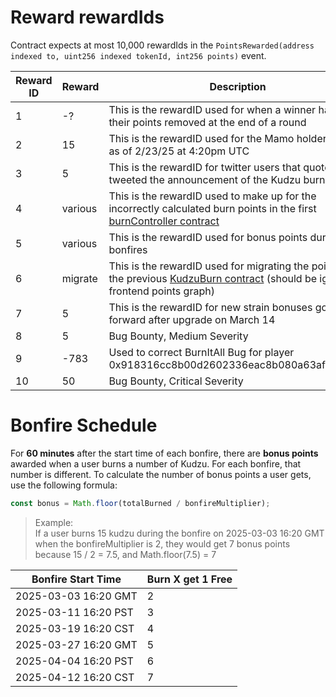 # Reward rewardIds

<!-- Table with the rewardIds and the corresponding rewards and description -->

Contract expects at most 10,000 rewardIds in the `PointsRewarded(address indexed to, uint256 indexed tokenId, int256 points)` event.

| Reward ID | Reward  | Description                                                                                                                                                                                                           |
| --------- | ------- | --------------------------------------------------------------------------------------------------------------------------------------------------------------------------------------------------------------------- |
| 1         | -?      | This is the rewardID used for when a winner has all of their points removed at the end of a round                                                                                                                     |
| 2         | 15      | This is the rewardID used for the Mamo holder bonus as of 2/23/25 at 4:20pm UTC                                                                                                                                       |
| 3         | 5       | This is the rewardID for twitter users that quote tweeted the announcement of the Kudzu burn                                                                                                                          |
| 4         | various | This is the rewardID used to make up for the incorrectly calculated burn points in the first [burnController contract](https://explorer.forma.art/address/0xE30cef8e99A6eEbE3CBF2862641337f57830FbeE)                 |
| 5         | various | This is the rewardID used for bonus points during bonfires                                                                                                                                                            |
| 6         | migrate | This is the rewardID used for migrating the points from the previous [KudzuBurn contract](https://explorer.forma.art/address/0x0000000000000000000000000000000000000000) (should be ignored in frontend points graph) |
| 7         | 5       | This is the rewardID for new strain bonuses going forward after upgrade on March 14                                                                                                                                   |
| 8         | 5       | Bug Bounty, Medium Severity                                                                                                                                                                                           |
| 9         | -783    | Used to correct BurnItAll Bug for player 0x918316cc8b00d2602336eac8b080a63afb6970fa                                                                                                                                   |
| 10        | 50      | Bug Bounty, Critical Severity                                                                                                                                                                                         |

<!-- Table with bonfire start times and burn quantity multipliers -->

# Bonfire Schedule

For **60 minutes** after the start time of each bonfire, there are **bonus points** awarded when a user burns a number of Kudzu. For each bonfire, that number is different. To calculate the number of bonus points a user gets, use the following formula:

```js
const bonus = Math.floor(totalBurned / bonfireMultiplier);
```

> Example:  
> If a user burns 15 kudzu during the bonfire on 2025-03-03 16:20 GMT when the bonfireMultiplier is 2, they would get 7 bonus points because 15 / 2 = 7.5, and Math.floor(7.5) = 7

| Bonfire Start Time   | Burn X get 1 Free |
| -------------------- | ----------------- |
| 2025-03-03 16:20 GMT | 2                 |
| 2025-03-11 16:20 PST | 3                 |
| 2025-03-19 16:20 CST | 4                 |
| 2025-03-27 16:20 GMT | 5                 |
| 2025-04-04 16:20 PST | 6                 |
| 2025-04-12 16:20 CST | 7                 |

